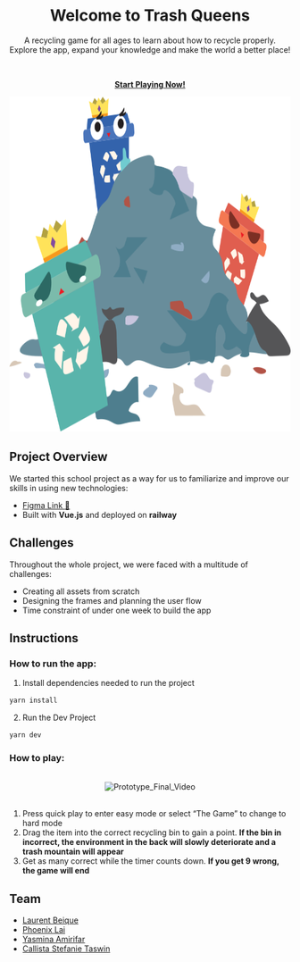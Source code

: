 <h1 align="center">Welcome to Trash Queens</h1>
<p align="center">A recycling game for all ages to learn about how to recycle properly. Explore the app, expand your knowledge and make the world a better place!</p>
<br>
<p align="center"><strong><a href="https://trash-queens-dev.vercel.app/" target="_blank">Start Playing Now!</a></strong></p>
<p align="center"><img src="/public/assets/others/hero-image.svg" alt="trees" width="600" height="600"/></p>

## Project Overview

We started this school project as a way for us to familiarize and improve our skills in using new technologies:

- [Figma Link :art:](https://www.figma.com/file/DdMZhIVqv59MYfNoGr7Bwx/Trash-Queen-%E2%80%93-FSWD?node-id=0%3A1&t=EuNrSVJUbOSr1EAk-1)
- Built with **Vue.js** and deployed on **railway**

## Challenges

Throughout the whole project, we were faced with a multitude of challenges:

- Creating all assets from scratch
- Designing the frames and planning the user flow
- Time constraint of under one week to build the app

## Instructions

### How to run the app:

1. Install dependencies needed to run the project

```sh
yarn install
```

2. Run the Dev Project

```sh
yarn dev
```

### How to play:

<br>
<div align="center">
  <img src="https://github.com/lbeique/trash-queens/blob/master/public/assets/others/gameplay-video.gif?raw=true" alt="Prototype_Final_Video" width="300" height="600">
</div> 
<br>

1. Press quick play to enter easy mode or select “The Game” to change to hard mode
2. Drag the item into the correct recycling bin to gain a point. **If the bin in incorrect, the environment in the back will slowly deteriorate and a trash mountain will appear**
3. Get as many correct while the timer counts down. **If you get 9 wrong, the game will end**

## Team

- [Laurent Beique](https://github.com/lbeique)
- [Phoenix Lai](https://github.com/phoenixlai833)
- [Yasmina Amirifar](https://github.com/Yasminaa77)
- [Callista Stefanie Taswin](https://github.com/CalliStef)
